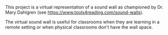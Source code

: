 This project is a virtual representation of a sound wall as championed by Dr. Mary Dahlgren (see https://www.tools4reading.com/sound-walls). 

The virtual sound wall is useful for classrooms when they are learning in a remote setting or when physical classrooms don't have the wall space. 